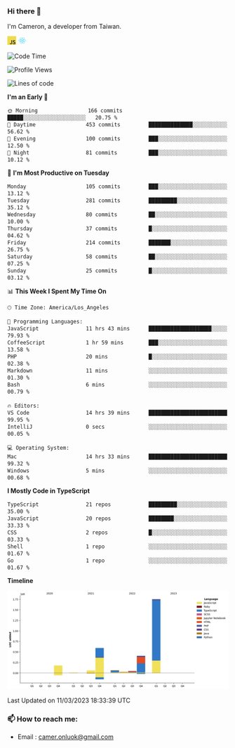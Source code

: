 ### Hi there 👋

I'm Cameron, a developer from Taiwan.


<code><img height="20" src="https://raw.githubusercontent.com/github/explore/80688e429a7d4ef2fca1e82350fe8e3517d3494d/topics/javascript/javascript.png"></code>
<code><img height="20" src="https://raw.githubusercontent.com/github/explore/80688e429a7d4ef2fca1e82350fe8e3517d3494d/topics/react/react.png"></code>



<!--START_SECTION:waka-->
![Code Time](http://img.shields.io/badge/Code%20Time-805%20hrs%2050%20mins-blue)

![Profile Views](http://img.shields.io/badge/Profile%20Views-0-blue)

![Lines of code](https://img.shields.io/badge/From%20Hello%20World%20I%27ve%20Written-3.1%20million%20lines%20of%20code-blue)

**I'm an Early 🐤** 

```text
🌞 Morning                166 commits         █████░░░░░░░░░░░░░░░░░░░░   20.75 % 
🌆 Daytime                453 commits         ██████████████░░░░░░░░░░░   56.62 % 
🌃 Evening                100 commits         ███░░░░░░░░░░░░░░░░░░░░░░   12.50 % 
🌙 Night                  81 commits          ███░░░░░░░░░░░░░░░░░░░░░░   10.12 % 
```
📅 **I'm Most Productive on Tuesday** 

```text
Monday                   105 commits         ███░░░░░░░░░░░░░░░░░░░░░░   13.12 % 
Tuesday                  281 commits         █████████░░░░░░░░░░░░░░░░   35.12 % 
Wednesday                80 commits          ██░░░░░░░░░░░░░░░░░░░░░░░   10.00 % 
Thursday                 37 commits          █░░░░░░░░░░░░░░░░░░░░░░░░   04.62 % 
Friday                   214 commits         ███████░░░░░░░░░░░░░░░░░░   26.75 % 
Saturday                 58 commits          ██░░░░░░░░░░░░░░░░░░░░░░░   07.25 % 
Sunday                   25 commits          █░░░░░░░░░░░░░░░░░░░░░░░░   03.12 % 
```


📊 **This Week I Spent My Time On** 

```text
🕑︎ Time Zone: America/Los_Angeles

💬 Programming Languages: 
JavaScript               11 hrs 43 mins      ████████████████████░░░░░   79.93 % 
CoffeeScript             1 hr 59 mins        ███░░░░░░░░░░░░░░░░░░░░░░   13.58 % 
PHP                      20 mins             █░░░░░░░░░░░░░░░░░░░░░░░░   02.38 % 
Markdown                 11 mins             ░░░░░░░░░░░░░░░░░░░░░░░░░   01.30 % 
Bash                     6 mins              ░░░░░░░░░░░░░░░░░░░░░░░░░   00.79 % 

🔥 Editors: 
VS Code                  14 hrs 39 mins      █████████████████████████   99.95 % 
IntelliJ                 0 secs              ░░░░░░░░░░░░░░░░░░░░░░░░░   00.05 % 

💻 Operating System: 
Mac                      14 hrs 33 mins      █████████████████████████   99.32 % 
Windows                  5 mins              ░░░░░░░░░░░░░░░░░░░░░░░░░   00.68 % 
```

**I Mostly Code in TypeScript** 

```text
TypeScript               21 repos            █████████░░░░░░░░░░░░░░░░   35.00 % 
JavaScript               20 repos            ████████░░░░░░░░░░░░░░░░░   33.33 % 
CSS                      2 repos             █░░░░░░░░░░░░░░░░░░░░░░░░   03.33 % 
Shell                    1 repo              ░░░░░░░░░░░░░░░░░░░░░░░░░   01.67 % 
Go                       1 repo              ░░░░░░░░░░░░░░░░░░░░░░░░░   01.67 % 
```



**Timeline**

![Lines of Code chart](https://raw.githubusercontent.com/camer0nluo/camer0nluo/main/assets/bar_graph.png)


 Last Updated on 11/03/2023 18:33:39 UTC
<!--END_SECTION:waka-->

### 📫 How to reach me:
- Email : camer.onluok@gmail.com
